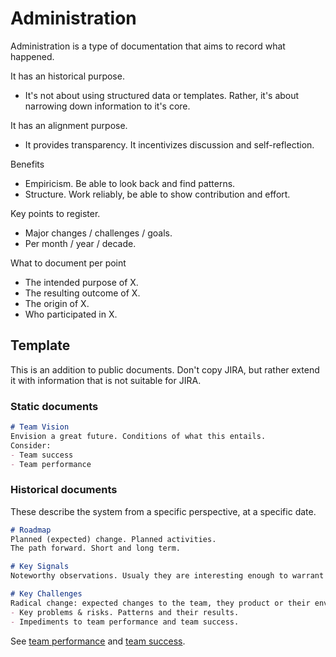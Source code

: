 # Administration

Administration is a type of documentation that aims to record what happened. 

It has an historical purpose.

- It's not about using structured data or templates. Rather, it's about narrowing down information to it's core.

It has an alignment purpose.

- It provides transparency. It incentivizes discussion and self-reflection.



Benefits

- Empiricism. Be able to look back and find patterns.
- Structure. Work reliably, be able to show contribution and effort.



Key points to register.

- Major changes / challenges / goals.
- Per month / year / decade.



What to document per point

- The intended purpose of X.
- The resulting outcome of X.
- The origin of X.
- Who participated in X.



## Template

This is an addition to public documents. Don't copy JIRA, but rather extend it with information that is not suitable for JIRA.

### Static documents

```markdown
# Team Vision
Envision a great future. Conditions of what this entails.
Consider:
- Team success
- Team performance
```

### Historical documents

These describe the system from a specific perspective, at a specific date.


```markdown
# Roadmap
Planned (expected) change. Planned activities.
The path forward. Short and long term.

# Key Signals
Noteworthy observations. Usualy they are interesting enough to warrant a discussion. They may or may not have high priority.

# Key Challenges
Radical change: expected changes to the team, they product or their environment.
- Key problems & risks. Patterns and their results.
- Impediments to team performance and team success.
```

See [team performance](team-performance.md) and [team success](team-success.md).

